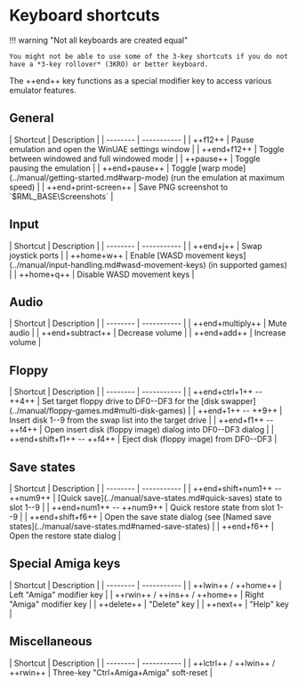 # Keyboard shortcuts

!!! warning "Not all keyboards are created equal"

    You might not be able to use some of the 3-key shortcuts if you do not
    have a *3-key rollover* (3KRO) or better keyboard.


The ++end++ key functions as a special modifier key to access various emulator
features.


## General

<div class="compact" markdown>
| Shortcut             | Description                                           |
| --------             | -----------                                           |
| ++f12++              | Pause emulation and open the WinUAE settings window   |
| ++end+f12++          | Toggle between windowed and full windowed mode        |
| ++pause++            | Toggle pausing the emulation                          |
| ++end+pause++        | Toggle [warp mode](../manual/getting-started.md#warp-mode) (run the emulation at maximum speed) |
| ++end+print-screen++ | Save PNG screenshot to `$RML_BASE\Screenshots`        |
</div>


## Input

<div class="compact" markdown>
| Shortcut   | Description                |
| --------   | -----------                |
| ++end+j++  | Swap joystick ports        |
| ++home+w++ | Enable [WASD movement keys](../manual/input-handling.md#wasd-movement-keys) (in supported games) |
| ++home+q++ | Disable WASD movement keys |
</div>


## Audio

<div class="compact" markdown>
| Shortcut         | Description     |
| --------         | -----------     |
| ++end+multiply++ | Mute audio      |
| ++end+subtract++ | Decrease volume |
| ++end+add++      | Increase volume |
</div>


## Floppy

<div class="compact" markdown>
| Shortcut                   | Description                                                 |
| --------                   | -----------                                                 |
| ++end+ctrl+1++ -- ++4++    | Set target floppy drive to DF0--DF3 for the [disk swapper](../manual/floppy-games.md#multi-disk-games) |
| ++end+1++ -- ++9++         | Insert disk 1--9 from the swap list into the target drive   |
| ++end+f1++ -- ++f4++       | Open insert disk (floppy image) dialog into DF0--DF3 dialog |
| ++end+shift+f1++ -- ++f4++ | Eject disk (floppy image) from DF0--DF3                     |
</div>


## Save states

<div class="compact" markdown>
| Shortcut                       | Description                        |
| --------                       | -----------                        |
| ++end+shift+num1++ -- ++num9++ | [Quick save](../manual/save-states.md#quick-saves) state to slot 1--9 |
| ++end+num1++ -- ++num9++       | Quick restore state from slot 1--9 |
| ++end+shift+f6++               | Open the save state dialog (see [Named save states](../manual/save-states.md#named-save-states) |
| ++end+f6++                     | Open the restore state dialog      |
</div>


## Special Amiga keys

<div class="compact" markdown>
| Shortcut                      | Description                |
| --------                      | -----------                |
| ++lwin++ / ++home++           | Left "Amiga" modifier key  |
| ++rwin++ / ++ins++ / ++home++ | Right "Amiga" modifier key |
| ++delete++                    | "Delete" key               |
| ++next++                      | "Help" key                 |
</div>


## Miscellaneous

<div class="compact" markdown>
| Shortcut                        | Description                             |
| --------                        | -----------                             |
| ++lctrl++ / ++lwin++ / ++rwin++ | Three-key "Ctrl+Amiga+Amiga" soft-reset |
</div>

